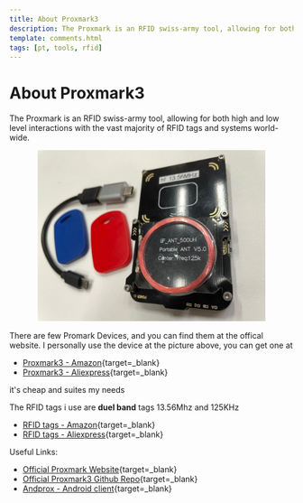 ```yaml
---
title: About Proxmark3
description: The Proxmark is an RFID swiss-army tool, allowing for both high and low level interactions with the vast majority of RFID tags and systems world-wide.
template: comments.html
tags: [pt, tools, rfid]
---
```


# About Proxmark3

The Proxmark is an RFID swiss-army tool, allowing for both high and low level interactions with the vast majority of RFID tags and systems world-wide.

<div style="width:80%; margin:0 auto">
   <img src="/assets/images/penetration-testing/proxmark/rsz_img_1044.jpg" alt="terminal screenshot">
</div>

There are few Promark Devices, and you can find them at the offical website. I personally use the device at the picture above, you can get one at

- [Proxmark3 - Amazon](https://amzn.to/3AcCQvL){target=\_blank}
- [Proxmark3 - Aliexpress](https://s.click.aliexpress.com/e/_APt1x8){target=\_blank}

it's cheap and suites my needs

The RFID tags i use are **duel band** tags 13.56Mhz and 125KHz

- [RFID tags - Amazon](https://amzn.to/2XdKnfv){target=\_blank}
- [RFID tags - Aliexpress](https://s.click.aliexpress.com/e/_AA0WMy){target=\_blank}

Useful Links:

- [Official Proxmark Website](http://www.proxmark.org/){target=\_blank}
- [Official Proxmark3 Github Repo](https://github.com/Proxmark/proxmark3){target=\_blank}
- [Andprox - Android client](https://github.com/AndProx/AndProx){target=\_blank}
